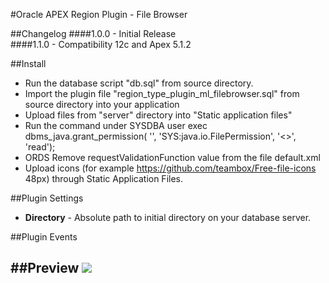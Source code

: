 #Oracle APEX Region Plugin - File Browser


##Changelog
####1.0.0 - Initial Release<br />
####1.1.0 - Compatibility 12c and Apex 5.1.2

##Install
- Run the database script "db.sql" from source directory.
- Import the plugin file "region_type_plugin_ml_filebrowser.sql" from source directory into your application
- Upload files from "server" directory into "Static application files"
- Run the command under SYSDBA user
  exec dbms_java.grant_permission( '<OWNER>', 'SYS:java.io.FilePermission', '<<ALL FILES>>', 'read');
- ORDS
  Remove requestValidationFunction value from the file default.xml
  <entry key="security.requestValidationFunction"></entry>
- Upload icons (for example https://github.com/teambox/Free-file-icons  48px) through Static Application Files.


##Plugin Settings
- **Directory** - Absolute path to initial directory on your database server.

##Plugin Events


##Preview
![](https://raw.githubusercontent.com/VladMl/ml_FileBrowser/master/preview.png)
---
